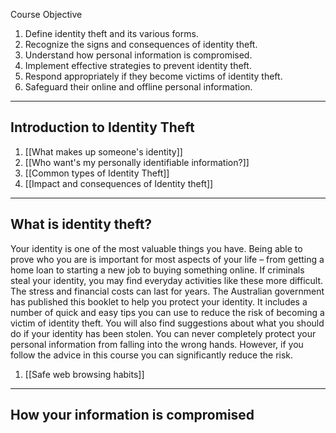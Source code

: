 Course Objective
1. Define identity theft and its various forms.
2. Recognize the signs and consequences of identity theft.
3. Understand how personal information is compromised.
4. Implement effective strategies to prevent identity theft.
5. Respond appropriately if they become victims of identity theft.
6. Safeguard their online and offline personal information.

---
## Introduction to Identity Theft

1. [[What makes up someone's identity]]
2. [[Who want's my personally identifiable information?]]
3. [[Common types of Identity Theft]]
4. [[Impact and consequences of Identity theft]]

---
## What is identity theft?
Your identity is one of the most valuable things you have. Being able to prove who you are is important for most aspects of your life – from getting a home loan to starting a new job to buying something online. If criminals steal your identity, you may find everyday activities like these more difficult. The stress and financial costs can last for years. The Australian government has published this booklet to help you protect your identity. It includes a number of quick and easy tips you can use to reduce the risk of becoming a victim of identity theft. You will also find suggestions about what you should do if your identity has been stolen. You can never completely protect your personal information from falling into the wrong hands. However, if you follow the advice in this course you can significantly reduce the risk.

1. [[Safe web browsing habits]]

---
## How your information is compromised
